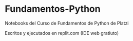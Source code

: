 # Fundamentos-Python
Notebooks del Curso de Fundamentos de Python de Platzi 

Escritos y ejecutados en replit.com (IDE web gratiuto)
